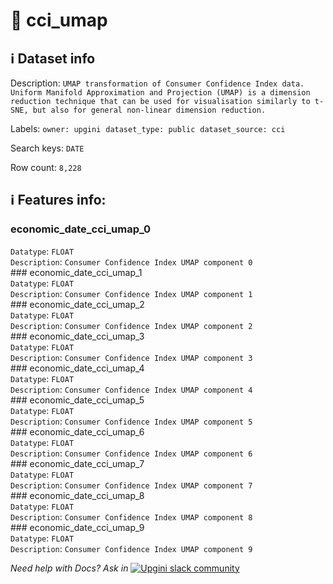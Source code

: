 # 📖 cci_umap 
## ℹ️ Dataset info 
Description: `UMAP transformation of Consumer Confidence Index data. Uniform Manifold Approximation and Projection (UMAP) is a dimension reduction technique that can be used for visualisation similarly to t-SNE, but also for general non-linear dimension reduction. ` 

Labels: ` owner: upgini ` &nbsp;` dataset_type: public ` &nbsp;` dataset_source: cci ` &nbsp;

Search keys: 
` DATE ` &nbsp;

Row count: `8,228` 

## ℹ️ Features info:
### economic_date_cci_umap_0 <br/>
`Datatype`: `FLOAT` <br/>
`Description`: `Consumer Confidence Index UMAP component 0` <br/>### economic_date_cci_umap_1 <br/>
`Datatype`: `FLOAT` <br/>
`Description`: `Consumer Confidence Index UMAP component 1` <br/>### economic_date_cci_umap_2 <br/>
`Datatype`: `FLOAT` <br/>
`Description`: `Consumer Confidence Index UMAP component 2` <br/>### economic_date_cci_umap_3 <br/>
`Datatype`: `FLOAT` <br/>
`Description`: `Consumer Confidence Index UMAP component 3` <br/>### economic_date_cci_umap_4 <br/>
`Datatype`: `FLOAT` <br/>
`Description`: `Consumer Confidence Index UMAP component 4` <br/>### economic_date_cci_umap_5 <br/>
`Datatype`: `FLOAT` <br/>
`Description`: `Consumer Confidence Index UMAP component 5` <br/>### economic_date_cci_umap_6 <br/>
`Datatype`: `FLOAT` <br/>
`Description`: `Consumer Confidence Index UMAP component 6` <br/>### economic_date_cci_umap_7 <br/>
`Datatype`: `FLOAT` <br/>
`Description`: `Consumer Confidence Index UMAP component 7` <br/>### economic_date_cci_umap_8 <br/>
`Datatype`: `FLOAT` <br/>
`Description`: `Consumer Confidence Index UMAP component 8` <br/>### economic_date_cci_umap_9 <br/>
`Datatype`: `FLOAT` <br/>
`Description`: `Consumer Confidence Index UMAP component 9` <br/>


_Need help with Docs? Ask in_ <a href="https://4mlg.short.gy/join-upgini-community"><img alt="Upgini slack community" src="https://img.shields.io/badge/slack-@upgini-orange.svg?logo=slack"></a>